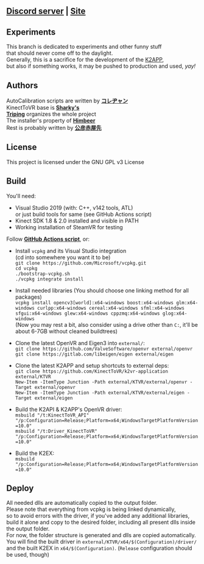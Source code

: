 ## <ins>__[Discord server](https://discord.gg/YBQCRDG)__</ins> | <ins>__[Site](https://k2vr.tech/)__</ins>

## Experiments
This branch is dedicated to experiments and other funny stuff<br> 
that should never come off to the daylight.<br>
Generally, this is a sacrifice for the development of the [K2APP](https://github.com/KinectToVR/k2vr-application),<br>
but also if something works, it may be pushed to production and used, *yay!*

## Authors
AutoCalibration scripts are written by **[コレヂャン](https://github.com/korejan)**<br>
KinectToVR base is **[Sharky's](https://github.com/sharkyh20/)**<br>
**[Triping](https://github.com/TripingPC)** organizes the whole project<br>
The installer's property of **[Himbeer](https://github.com/HimbeersaftLP)**<br>
Rest is probably written by **[公彦赤屋先](https://github.com/KimihikoAkayasaki)**<br>

## License
This project is licensed under the GNU GPL v3 License 

## Build
You'll need:
 - Visual Studio 2019 (with: C++, v142 tools, ATL)<br>or just build tools for same (see GitHub Actions script)
 - Kinect SDK 1.8 & 2.0 installed and visible in PATH
 - Working installation of SteamVR for testing

Follow **[GitHub Actions script](https://github.com/KinectToVR/KinectToVR/blob/experiments/.github/workflows/main.yml)**, or:<br>

- Install ```vcpkg``` and its Visual Studio integration<br>
   (cd into somewhere you want it to be)<br>
   ```git clone https://github.com/Microsoft/vcpkg.git```<br>
   ```cd vcpkg```<br>
   ```./bootstrap-vcpkg.sh```<br>
   ```./vcpkg integrate install```

- Install needed libraries (You should choose one linking method for all packages)<br>
   ```vcpkg install opencv3[world]:x64-windows boost:x64-windows glm:x64-windows curlpp:x64-windows cereal:x64-windows sfml:x64-windows sfgui:x64-windows glew:x64-windows cppzmq:x64-windows glog:x64-windows```<br>
   (Now you may rest a bit, also consider using a drive other than ```C:```, it'll be about 6-7GB without cleaned buildtrees)

- Clone the latest OpenVR and Eigen3 into ```external/```:<br>
   ```git clone https://github.com/ValveSoftware/openvr external/openvr```<br>
   ```git clone https://gitlab.com/libeigen/eigen external/eigen```

- Clone the latest K2APP and setup shortcuts to external deps:<br>
   ```git clone https://github.com/KinectToVR/k2vr-application external/KTVR```<br>
   ```New-Item -ItemType Junction -Path external/KTVR/external/openvr -Target external/openvr```<br>
   ```New-Item -ItemType Junction -Path external/KTVR/external/eigen -Target external/eigen```

- Build the K2API & K2APP's OpenVR driver:<br>
   ```msbuild "/t:KinectToVR_API" "/p:Configuration=Release;Platform=x64;WindowsTargetPlatformVersion=10.0"```<br>
   ```msbuild "/t:Driver_KinectToVR" "/p:Configuration=Release;Platform=x64;WindowsTargetPlatformVersion=10.0"```

- Build the K2EX:<br>
   ```msbuild "/p:Configuration=Release;Platform=x64;WindowsTargetPlatformVersion=10.0"```

## Deploy
All needed dlls are automatically copied to the output folder.<br>
Please note that everything from vcpkg is being linked dynamically,<br>
so to avoid errors with the driver, if you've added any additional libraries,<br>
build it alone and copy to the desired folder, including all present dlls inside the output folder.<br>
For now, the folder structure is generated and dlls are copied automatically.<br>
You will find the built driver in ```external/KTVR/x64/$(Configuration)/driver/``` <br>and the built K2EX in ```x64/$(Configuration)```. (```Release``` configuration should be used, though)
